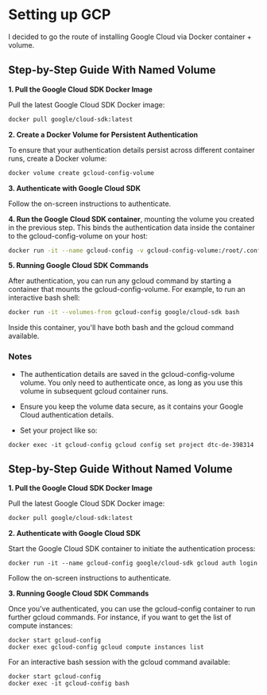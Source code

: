 # Setting up GCP

I decided to go the route of installing Google Cloud via Docker container + volume.

## Step-by-Step Guide With Named Volume

**1. Pull the Google Cloud SDK Docker Image**

Pull the latest Google Cloud SDK Docker image:

```bash
docker pull google/cloud-sdk:latest
```

**2. Create a Docker Volume for Persistent Authentication**

To ensure that your authentication details persist across different container runs, create a Docker volume:

```bash
docker volume create gcloud-config-volume
```

**3. Authenticate with Google Cloud SDK**

Follow the on-screen instructions to authenticate.

**4. Run the Google Cloud SDK container**, mounting the volume you created in the previous step. This binds the authentication data inside the container to the gcloud-config-volume on your host:

```bash
docker run -it --name gcloud-config -v gcloud-config-volume:/root/.config/google-cloud google/cloud-sdk gcloud auth login
```

**5. Running Google Cloud SDK Commands**

After authentication, you can run any gcloud command by starting a container that mounts the gcloud-config-volume. For example, to run an interactive bash shell:

```bash
docker run -it --volumes-from gcloud-config google/cloud-sdk bash
```
Inside this container, you'll have both bash and the gcloud command available.

### Notes

* The authentication details are saved in the gcloud-config-volume volume. You only need to authenticate once, as long as you use this volume in subsequent gcloud container runs.

* Ensure you keep the volume data secure, as it contains your Google Cloud authentication details.

* Set your project like so:
```commandline
docker exec -it gcloud-config gcloud config set project dtc-de-398314
```

## Step-by-Step Guide Without Named Volume

**1. Pull the Google Cloud SDK Docker Image**

Pull the latest Google Cloud SDK Docker image:

```bash
docker pull google/cloud-sdk:latest
```

**2. Authenticate with Google Cloud SDK**

Start the Google Cloud SDK container to initiate the authentication process:

```
docker run -it --name gcloud-config google/cloud-sdk gcloud auth login
```

Follow the on-screen instructions to authenticate.

**3. Running Google Cloud SDK Commands**

Once you've authenticated, you can use the gcloud-config container to run further gcloud commands. For instance, if you want to get the list of compute instances:

```commandline
docker start gcloud-config
docker exec gcloud-config gcloud compute instances list
```

For an interactive bash session with the gcloud command available:

```commandline
docker start gcloud-config
docker exec -it gcloud-config bash
```